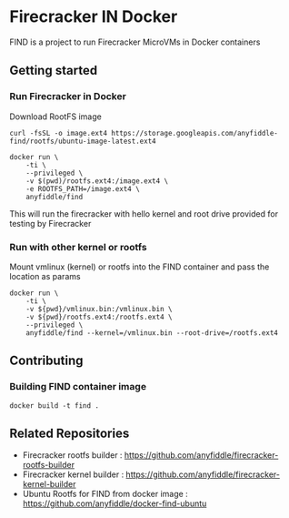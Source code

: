 # Firecracker IN Docker

FIND is a project to run Firecracker MicroVMs in Docker containers

## Getting started

### Run Firecracker in Docker

Download RootFS image

```
curl -fsSL -o image.ext4 https://storage.googleapis.com/anyfiddle-find/rootfs/ubuntu-image-latest.ext4
```

```
docker run \
    -ti \
    --privileged \
    -v $(pwd)/rootfs.ext4:/image.ext4 \
    -e ROOTFS_PATH=/image.ext4 \ 
    anyfiddle/find
```

This will run the firecracker with hello kernel and root drive provided for testing by Firecracker

### Run with other kernel or rootfs

Mount vmlinux (kernel) or rootfs into the FIND container and pass the location as params

```
docker run \
    -ti \
    -v ${pwd}/vmlinux.bin:/vmlinux.bin \
    -v ${pwd}/rootfs.ext4:/rootfs.ext4 \
    --privileged \
    anyfiddle/find --kernel=/vmlinux.bin --root-drive=/rootfs.ext4
```

## Contributing

### Building FIND container image

```
docker build -t find .
```

## Related Repositories

- Firecracker rootfs builder : https://github.com/anyfiddle/firecracker-rootfs-builder
- Firecracker kernel builder : https://github.com/anyfiddle/firecracker-kernel-builder
- Ubuntu Rootfs for FIND from docker image : https://github.com/anyfiddle/docker-find-ubuntu
